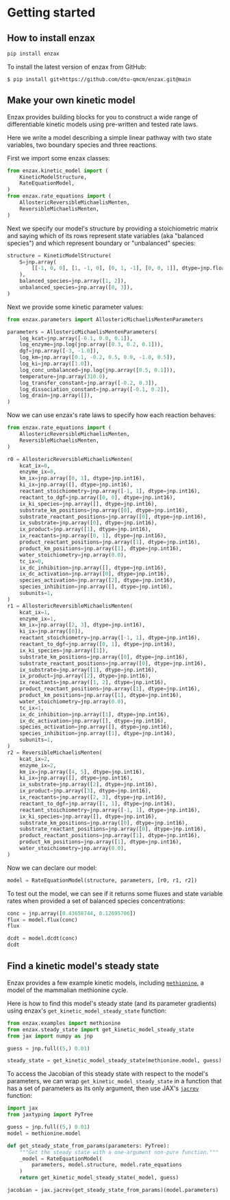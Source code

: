 # Getting started

## How to install enzax

```sh
pip install enzax
```

To install the latest version of enzax from GitHub:

```
$ pip install git+https://github.com/dtu-qmcm/enzax.git@main
```

## Make your own kinetic model

Enzax provides building blocks for you to construct a wide range of differentiable kinetic models using pre-written and tested rate laws.

Here we write a model describing a simple linear pathway with two state variables, two boundary species and three reactions.

First we import some enzax classes:

```python
from enzax.kinetic_model import (
    KineticModelStructure,
    RateEquationModel,
)
from enzax.rate_equations import (
    AllostericReversibleMichaelisMenten,
    ReversibleMichaelisMenten,
)

```

Next we specify our model's structure by providing a stoichiometric matrix and saying which of its rows represent state variables (aka "balanced species") and which represent boundary or "unbalanced" species:

```python
structure = KineticModelStructure(
    S=jnp.array(
        [[-1, 0, 0], [1, -1, 0], [0, 1, -1], [0, 0, 1]], dtype=jnp.float64
    ),
    balanced_species=jnp.array([1, 2]),
    unbalanced_species=jnp.array([0, 3]),
)
```

Next we provide some kinetic parameter values:

```python
from enzax.parameters import AllostericMichaelisMentenParameters

parameters = AllostericMichaelisMentenParameters(
    log_kcat=jnp.array([-0.1, 0.0, 0.1]),
    log_enzyme=jnp.log(jnp.array([0.3, 0.2, 0.1])),
    dgf=jnp.array([-3, -1.0]),
    log_km=jnp.array([0.1, -0.2, 0.5, 0.0, -1.0, 0.5]),
    log_ki=jnp.array([1.0]),
    log_conc_unbalanced=jnp.log(jnp.array([0.5, 0.1])),
    temperature=jnp.array(310.0),
    log_transfer_constant=jnp.array([-0.2, 0.3]),
    log_dissociation_constant=jnp.array([-0.1, 0.2]),
    log_drain=jnp.array([]),
)
```
Now we can use enzax's rate laws to specify how each reaction behaves:

```python
from enzax.rate_equations import (
    AllostericReversibleMichaelisMenten,
    ReversibleMichaelisMenten,
)

r0 = AllostericReversibleMichaelisMenten(
    kcat_ix=0,
    enzyme_ix=0,
    km_ix=jnp.array([0, 1], dtype=jnp.int16),
    ki_ix=jnp.array([], dtype=jnp.int16),
    reactant_stoichiometry=jnp.array([-1, 1], dtype=jnp.int16),
    reactant_to_dgf=jnp.array([0, 0], dtype=jnp.int16),
    ix_ki_species=jnp.array([], dtype=jnp.int16),
    substrate_km_positions=jnp.array([0], dtype=jnp.int16),
    substrate_reactant_positions=jnp.array([0], dtype=jnp.int16),
    ix_substrate=jnp.array([0], dtype=jnp.int16),
    ix_product=jnp.array([1], dtype=jnp.int16),
    ix_reactants=jnp.array([0, 1], dtype=jnp.int16),
    product_reactant_positions=jnp.array([1], dtype=jnp.int16),
    product_km_positions=jnp.array([1], dtype=jnp.int16),
    water_stoichiometry=jnp.array(0.0),
    tc_ix=0,
    ix_dc_inhibition=jnp.array([], dtype=jnp.int16),
    ix_dc_activation=jnp.array([0], dtype=jnp.int16),
    species_activation=jnp.array([2], dtype=jnp.int16),
    species_inhibition=jnp.array([], dtype=jnp.int16),
    subunits=1,
)
r1 = AllostericReversibleMichaelisMenten(
    kcat_ix=1,
    enzyme_ix=1,
    km_ix=jnp.array([2, 3], dtype=jnp.int16),
    ki_ix=jnp.array([0]),
    reactant_stoichiometry=jnp.array([-1, 1], dtype=jnp.int16),
    reactant_to_dgf=jnp.array([0, 1], dtype=jnp.int16),
    ix_ki_species=jnp.array([1]),
    substrate_km_positions=jnp.array([0], dtype=jnp.int16),
    substrate_reactant_positions=jnp.array([0], dtype=jnp.int16),
    ix_substrate=jnp.array([1], dtype=jnp.int16),
    ix_product=jnp.array([2], dtype=jnp.int16),
    ix_reactants=jnp.array([1, 2], dtype=jnp.int16),
    product_reactant_positions=jnp.array([1], dtype=jnp.int16),
    product_km_positions=jnp.array([1], dtype=jnp.int16),
    water_stoichiometry=jnp.array(0.0),
    tc_ix=1,
    ix_dc_inhibition=jnp.array([1], dtype=jnp.int16),
    ix_dc_activation=jnp.array([], dtype=jnp.int16),
    species_activation=jnp.array([], dtype=jnp.int16),
    species_inhibition=jnp.array([1], dtype=jnp.int16),
    subunits=1,
)
r2 = ReversibleMichaelisMenten(
    kcat_ix=2,
    enzyme_ix=2,
    km_ix=jnp.array([4, 5], dtype=jnp.int16),
    ki_ix=jnp.array([], dtype=jnp.int16),
    ix_substrate=jnp.array([2], dtype=jnp.int16),
    ix_product=jnp.array([3], dtype=jnp.int16),
    ix_reactants=jnp.array([2, 3], dtype=jnp.int16),
    reactant_to_dgf=jnp.array([1, 1], dtype=jnp.int16),
    reactant_stoichiometry=jnp.array([-1, 1], dtype=jnp.int16),
    ix_ki_species=jnp.array([], dtype=jnp.int16),
    substrate_km_positions=jnp.array([0], dtype=jnp.int16),
    substrate_reactant_positions=jnp.array([0], dtype=jnp.int16),
    product_reactant_positions=jnp.array([1], dtype=jnp.int16),
    product_km_positions=jnp.array([1], dtype=jnp.int16),
    water_stoichiometry=jnp.array(0.0),
)
```

Now we can declare our model:

```python
model = RateEquationModel(structure, parameters, [r0, r1, r2])
```

To test out the model, we can see if it returns some fluxes and state variable rates when provided a set of balanced species concentrations:

```python
conc = jnp.array([0.43658744, 0.12695706])
flux = model.flux(conc)
flux
```

```python
dcdt = model.dcdt(conc)
dcdt
```

## Find a kinetic model's steady state

Enzax provides a few example kinetic models, including [`methionine`](https://github.com/dtu-qmcm/enzax/blob/main/src/enzax/examples/methionine.py), a model of the mammalian methionine cycle.

Here is how to find this model's steady state (and its parameter gradients) using enzax's `get_kinetic_model_steady_state` function:

```python
from enzax.examples import methionine
from enzax.steady_state import get_kinetic_model_steady_state
from jax import numpy as jnp

guess = jnp.full((5,) 0.01)

steady_state = get_kinetic_model_steady_state(methionine.model, guess)
```

To access the Jacobian of this steady state with respect to the model's parameters, we can wrap `get_kinetic_model_steady_state` in a function that has a set of parameters as its only argument, then use JAX's [`jacrev`](https://jax.readthedocs.io/en/latest/_autosummary/jax.jacrev.html) function:

```python
import jax
from jaxtyping import PyTree

guess = jnp.full((5,) 0.01)
model = methionine.model

def get_steady_state_from_params(parameters: PyTree):
    """Get the steady state with a one-argument non-pure function."""
    _model = RateEquationModel(
        parameters, model.structure, model.rate_equations
    )
    return get_kinetic_model_steady_state(_model, guess)

jacobian = jax.jacrev(get_steady_state_from_params)(model.parameters)
```
